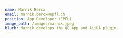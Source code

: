 ```yaml
---
name: Marnik Bercx
email: marnik.bercx@epfl.ch
position: App Developer (EPFL)
image_path: /images/marnik.jpeg
blurb: Marnik develops the QE App and AiiDA plugin.
---
```

